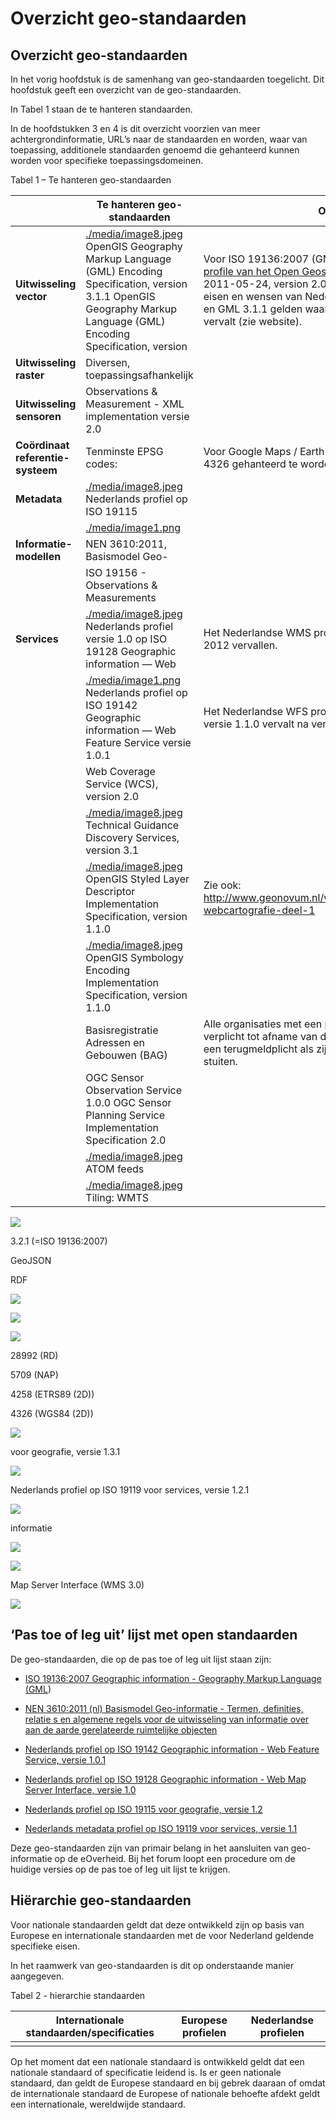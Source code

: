 # Overzicht geo-standaarden

## Overzicht geo-standaarden

In het vorig hoofdstuk is de samenhang van geo-standaarden toegelicht. Dit
hoofdstuk geeft een overzicht van de geo-standaarden.

In Tabel 1 staan de te hanteren standaarden.

In de hoofdstukken 3 en 4 is dit overzicht voorzien van meer
achtergrondinformatie, URL’s naar de standaarden en worden, waar van toepassing,
additionele standaarden genoemd die gehanteerd kunnen worden voor specifieke
toepassingsdomeinen.

Tabel 1 – Te hanteren geo-standaarden

|                                   | **Te hanteren geo-standaarden**                                                                                                                                                                   | **Opmerkingen**                                                                                                                                                                                                                                                                                                                                                                      |
|-----------------------------------|---------------------------------------------------------------------------------------------------------------------------------------------------------------------------------------------------|--------------------------------------------------------------------------------------------------------------------------------------------------------------------------------------------------------------------------------------------------------------------------------------------------------------------------------------------------------------------------------------|
| **Uitwisseling vector**           | [./media/image8.jpeg](./media/image8.jpeg) OpenGIS Geography Markup Language (GML) Encoding Specification, version 3.1.1 OpenGIS Geography Markup Language (GML) Encoding Specification, version  | Voor ISO 19136:2007 (GML 3.2.1) is er een [simple features profile van het Open Geospatial Consortium](http://portal.opengeospatial.org/files/?artifact_id=42729) (OGC 10-100r3, 2011-05-24, version 2.0) beschikbaar dat voldoet aan de eisen en wensen van Nederland (inclusief bogen). GML 3.2.1 en GML 3.1.1 gelden waarbij GML 3.1.1 na verloop van tijd vervalt (zie website). |
| **Uitwisseling raster**           | Diversen, toepassingsafhankelijk                                                                                                                                                                  |                                                                                                                                                                                                                                                                                                                                                                                      |
| **Uitwisseling sensoren**         | Observations & Measurement - XML implementation versie 2.0                                                                                                                                        |                                                                                                                                                                                                                                                                                                                                                                                      |
| **Coördinaat referentie-systeem** | Tenminste EPSG codes:                                                                                                                                                                             | Voor Google Maps / Earth en BING Maps dient EPSG code 4326 gehanteerd te worden voor 2D data.                                                                                                                                                                                                                                                                                        |
| **Metadata**                      | [./media/image8.jpeg](./media/image8.jpeg) Nederlands profiel op ISO 19115                                                                                                                        |                                                                                                                                                                                                                                                                                                                                                                                      |
|                                   | [./media/image1.png](./media/image1.png)                                                                                                                                                          |                                                                                                                                                                                                                                                                                                                                                                                      |
| **Informatie-modellen**           | NEN 3610:2011, Basismodel Geo-                                                                                                                                                                    |                                                                                                                                                                                                                                                                                                                                                                                      |
|                                   | ISO 19156 - Observations & Measurements                                                                                                                                                           |                                                                                                                                                                                                                                                                                                                                                                                      |
| **Services**                      | [./media/image8.jpeg](./media/image8.jpeg) Nederlands profiel versie 1.0 op ISO 19128 Geographic information — Web                                                                                | Het Nederlandse WMS profiel 1.1 op OGC WMS 1.1.1 is eind 2012 vervallen.                                                                                                                                                                                                                                                                                                             |
|                                   | [./media/image1.png](./media/image1.png) Nederlands profiel op ISO 19142 Geographic information — Web Feature Service versie 1.0.1                                                                | Het Nederlandse WFS profiel 1.0 op OGC standaard WFS versie 1.1.0 vervalt na verloop van tijd (zie website).                                                                                                                                                                                                                                                                         |
|                                   | Web Coverage Service (WCS), version 2.0                                                                                                                                                           |                                                                                                                                                                                                                                                                                                                                                                                      |
|                                   | [./media/image8.jpeg](./media/image8.jpeg) Technical Guidance Discovery Services, version 3.1                                                                                                     |                                                                                                                                                                                                                                                                                                                                                                                      |
|                                   | [./media/image8.jpeg](./media/image8.jpeg) OpenGIS Styled Layer Descriptor Implementation Specification, version 1.1.0                                                                            | Zie ook: <http://www.geonovum.nl/wegwijzer/standaarden/handreiking-webcartografie-deel-1>                                                                                                                                                                                                                                                                                            |
|                                   | [./media/image8.jpeg](./media/image8.jpeg) OpenGIS Symbology Encoding Implementation Specification, version 1.1.0                                                                                 |                                                                                                                                                                                                                                                                                                                                                                                      |
|                                   | Basisregistratie Adressen en Gebouwen (BAG)                                                                                                                                                       | Alle organisaties met een publieke taak zijn vanaf 1 juli 2011 verplicht tot afname van de gegevens uit de BAG en hebben een terugmeldplicht als zij op eventuele fouten in de gegevens stuiten.                                                                                                                                                                                     |
|                                   | OGC Sensor Observation Service 1.0.0 OGC Sensor Planning Service Implementation Specification 2.0                                                                                                 |                                                                                                                                                                                                                                                                                                                                                                                      |
|                                   | [./media/image8.jpeg](./media/image8.jpeg) ATOM feeds                                                                                                                                             |                                                                                                                                                                                                                                                                                                                                                                                      |
|                                   | [./media/image8.jpeg](./media/image8.jpeg) Tiling: WMTS                                                                                                                                           |                                                                                                                                                                                                                                                                                                                                                                                      |

![](media/efbeb6ab2cf90da2c00b333536bcf12c.png)

3.2.1 (=ISO 19136:2007)

GeoJSON

RDF

![](media/03dbe4bc67f3209f8f17c1deaef99947.jpg)

![](media/03dbe4bc67f3209f8f17c1deaef99947.jpg)

![](media/03dbe4bc67f3209f8f17c1deaef99947.jpg)

28992 (RD)

5709 (NAP)

4258 (ETRS89 (2D))

4326 (WGS84 (2D))

![](media/efbeb6ab2cf90da2c00b333536bcf12c.png)

voor geografie, versie 1.3.1

![](media/03dbe4bc67f3209f8f17c1deaef99947.jpg)

Nederlands profiel op ISO 19119 voor services, versie 1.2.1

![](media/efbeb6ab2cf90da2c00b333536bcf12c.png)

informatie

![](media/03dbe4bc67f3209f8f17c1deaef99947.jpg)

![](media/efbeb6ab2cf90da2c00b333536bcf12c.png)

Map Server Interface (WMS 3.0)

![](media/03dbe4bc67f3209f8f17c1deaef99947.jpg)

##  ‘Pas toe of leg uit’ lijst met open standaarden 

De geo-standaarden, die op de pas toe of leg uit lijst staan zijn:

-   [ISO 19136:2007 Geographic information - Geography Markup Language
    (GML](http://www.iso.org/iso/iso_catalogue/catalogue_tc/catalogue_detail.htm?csnumber=32554))

-   [NEN 3610:2011 (nl) Basismodel Geo-informatie - Termen, definities, relatie
    s en algemene regels voor de uitwisseling van informatie over aan de aarde
    gerelateerde ruimtelijke
    objecten](http://www.nen.nl/web/Normshop/Norm/NEN-36102011-nl.htm)

-   [Nederlands profiel op ISO 19142 Geographic information - Web Feature
    Service, versie
    1.0.1](http://www.geonovum.nl/sites/default/files/nederlands_profiel_op_iso_19142_wfs_2.0_-_versie_1.0.1.pdf)

-   [Nederlands profiel op ISO 19128 Geographic information - Web Map Server
    Interface, versie
    1.0](http://www.geonovum.nl/sites/default/files/nederlands_profiel_op_iso_19128_wms_1.3_-_versie_1.0.pdf)

-   [Nederlands profiel op ISO 19115 voor geografie, versie
    1.2](http://www.geonovum.nl/sites/default/files/Nederlands%20metadata%20profiel%20op%20ISO%2019115%20voor%20geografie%20-%20v1%203%201%20def_0.pdf)

-   [Nederlands metadata profiel op ISO 19119 voor services, versie
    1.1](http://www.geonovum.nl/sites/default/files/Nederlands%20metadata%20profiel%20op%20ISO%2019119%20voor%20services%20-%20v1%202%201%20def.pdf)

Deze geo-standaarden zijn van primair belang in het aansluiten van
geo-informatie op de eOverheid. Bij het forum loopt een procedure om de huidige
versies op de pas toe of leg uit lijst te krijgen.

## Hiërarchie geo-standaarden

Voor nationale standaarden geldt dat deze ontwikkeld zijn op basis van Europese
en internationale standaarden met de voor Nederland geldende specifieke eisen.

In het raamwerk van geo-standaarden is dit op onderstaande manier aangegeven.

Tabel 2 - hierarchie standaarden

| **Internationale standaarden/specificaties** | **Europese profielen** | **Nederlandse profielen** |
|----------------------------------------------|------------------------|---------------------------|
|                                              |                        |                           |

Op het moment dat een nationale standaard is ontwikkeld geldt dat een nationale
standaard of specificatie leidend is. Is er geen nationale standaard, dan geldt
de Europese standaard en bij gebrek daaraan of omdat de internationale standaard
de Europese of nationale behoefte afdekt geldt een internationale, wereldwijde
standaard.
